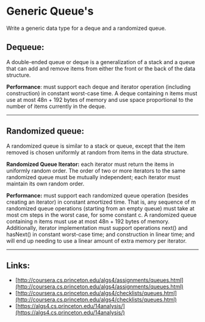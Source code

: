 # Generic Queue's 

Write a generic data type for a deque and a randomized queue. 

## Dequeue: 

A double-ended queue or deque is a generalization of a stack and a queue that can add and remove items from either the front or the back of the data structure.

**Performance**: must support each deque and iterator operation (including construction) in constant worst-case time. A deque containing n items must use at most 48n + 192 bytes of memory and use space proportional to the number of items currently in the deque.

---

## Randomized queue: 

A randomized queue is similar to a stack or queue, except that the item removed is chosen uniformly at random from items in the data structure.

**Randomized Queue Iterator:** each iterator must return the items in uniformly random order. The order of two or more iterators to the same randomized queue must be mutually independent; each iterator must maintain its own random order. 

**Performance:** must support each randomized queue operation (besides creating an iterator) in constant amortized time. 
That is, any sequence of m randomized queue operations (starting from an empty queue) must take at most cm steps in the worst case, for some constant c. A randomized queue containing n items must use at most 48n + 192 bytes of memory. Additionally, iterator implementation must support operations next() and hasNext() in constant worst-case time; and construction in linear time; and will end up needing to use a linear amount of extra memory per iterator. 

---

## Links:

* [http://coursera.cs.princeton.edu/algs4/assignments/queues.html](http://coursera.cs.princeton.edu/algs4/assignments/queues.html)
* [http://coursera.cs.princeton.edu/algs4/checklists/queues.html](http://coursera.cs.princeton.edu/algs4/checklists/queues.html)
* [https://algs4.cs.princeton.edu/14analysis/](https://algs4.cs.princeton.edu/14analysis/)